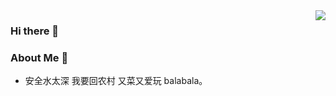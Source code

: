 <img align="right" src="https://github-readme-stats.vercel.app/api?username=yanzipeng0&count_private=true&show_icons=true&hide=prs" />

### Hi there 👋

### About Me 👋
- 安全水太深 我要回农村 又菜又爱玩 balabala。

<!--
**lijiaxing1997/lijiaxing1997** is a ✨ _special_ ✨ repository because its `README.md` (this file) appears on your GitHub profile.
Here are some ideas to get you started:
- 🔭 I’m currently working on ...
- 🌱 I’m currently learning ...
- 👯 I’m looking to collaborate on ...
- 🤔 I’m looking for help with ...
- 💬 Ask me about ...
- 📫 How to reach me: ...
- 😄 Pronouns: ...
- ⚡ Fun fact: ...
-->
